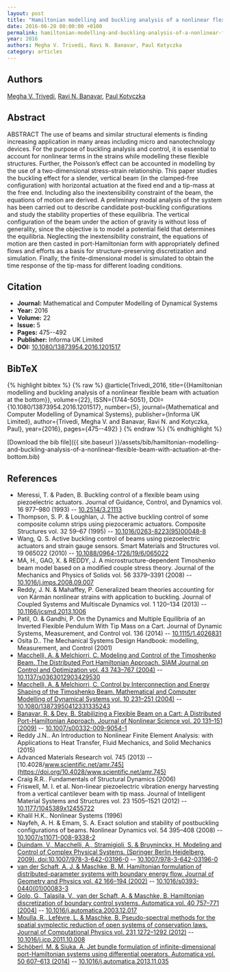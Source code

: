 ```yaml
---
layout: post
title: "Hamiltonian modelling and buckling analysis of a nonlinear flexible beam with actuation at the bottom"
date: 2016-06-28 00:00:00 +0100
permalink: hamiltonian-modelling-and-buckling-analysis-of-a-nonlinear-flexible-beam-with-actuation-at-the-bottom
year: 2016
authors: Megha V. Trivedi, Ravi N. Banavar, Paul Kotyczka
category: articles
---
```

 
## Authors
[Megha V. Trivedi](authors/megha-v-trivedi), [Ravi N. Banavar](authors/ravi-n-banavar), [Paul Kotyczka](authors/paul-kotyczka)
 
## Abstract
ABSTRACT The use of beams and similar structural elements is finding increasing application in many areas including micro and nanotechnology devices. For the purpose of buckling analysis and control, it is essential to account for nonlinear terms in the strains while modelling these flexible structures. Further, the Poisson’s effect can be accounted in modelling by the use of a two-dimensional stress–strain relationship. This paper studies the buckling effect for a slender, vertical beam (in the clamped-free configuration) with horizontal actuation at the fixed end and a tip-mass at the free end. Including also the inextensibility constraint of the beam, the equations of motion are derived. A preliminary modal analysis of the system has been carried out to describe candidate post-buckling configurations and study the stability properties of these equilibria. The vertical configuration of the beam under the action of gravity is without loss of generality, since the objective is to model a potential field that determines the equilibria. Neglecting the inextensibility constraint, the equations of motion are then casted in port-Hamiltonian form with appropriately defined flows and efforts as a basis for structure-preserving discretization and simulation. Finally, the finite-dimensional model is simulated to obtain the time response of the tip-mass for different loading conditions.
 
## Citation
- **Journal:** Mathematical and Computer Modelling of Dynamical Systems
- **Year:** 2016
- **Volume:** 22
- **Issue:** 5
- **Pages:** 475--492
- **Publisher:** Informa UK Limited
- **DOI:** [10.1080/13873954.2016.1201517](https://doi.org/10.1080/13873954.2016.1201517)
 
## BibTeX
{% highlight bibtex %}
{% raw %}
@article{Trivedi_2016,
  title={{Hamiltonian modelling and buckling analysis of a nonlinear flexible beam with actuation at the bottom}},
  volume={22},
  ISSN={1744-5051},
  DOI={10.1080/13873954.2016.1201517},
  number={5},
  journal={Mathematical and Computer Modelling of Dynamical Systems},
  publisher={Informa UK Limited},
  author={Trivedi, Megha V. and Banavar, Ravi N. and Kotyczka, Paul},
  year={2016},
  pages={475--492}
}
{% endraw %}
{% endhighlight %}
 
[Download the bib file]({{ site.baseurl }}/assets/bib/hamiltonian-modelling-and-buckling-analysis-of-a-nonlinear-flexible-beam-with-actuation-at-the-bottom.bib)
 
## References
- Meressi, T. & Paden, B. Buckling control of a flexible beam using piezoelectric actuators. Journal of Guidance, Control, and Dynamics vol. 16 977–980 (1993) -- [10.2514/3.21113](https://doi.org/10.2514/3.21113)
- Thompson, S. P. & Loughlan, J. The active buckling control of some composite column strips using piezoceramic actuators. Composite Structures vol. 32 59–67 (1995) -- [10.1016/0263-8223(95)00048-8](https://doi.org/10.1016/0263-8223(95)00048-8)
- Wang, Q. S. Active buckling control of beams using piezoelectric actuators and strain gauge sensors. Smart Materials and Structures vol. 19 065022 (2010) -- [10.1088/0964-1726/19/6/065022](https://doi.org/10.1088/0964-1726/19/6/065022)
- MA, H., GAO, X. & REDDY, J. A microstructure-dependent Timoshenko beam model based on a modified couple stress theory. Journal of the Mechanics and Physics of Solids vol. 56 3379–3391 (2008) -- [10.1016/j.jmps.2008.09.007](https://doi.org/10.1016/j.jmps.2008.09.007)
- Reddy, J. N. & Mahaffey, P. Generalized beam theories accounting for von Kármán nonlinear strains with application to buckling. Journal of Coupled Systems and Multiscale Dynamics vol. 1 120–134 (2013) -- [10.1166/jcsmd.2013.1006](https://doi.org/10.1166/jcsmd.2013.1006)
- Patil, O. & Gandhi, P. On the Dynamics and Multiple Equilibria of an Inverted Flexible Pendulum With Tip Mass on a Cart. Journal of Dynamic Systems, Measurement, and Control vol. 136 (2014) -- [10.1115/1.4026831](https://doi.org/10.1115/1.4026831)
- Osita D.. The Mechanical Systems Design Handbook: modelling, Measurement, and Control (2001)
- [Macchelli, A. & Melchiorri, C. Modeling and Control of the Timoshenko Beam. The Distributed Port Hamiltonian Approach. SIAM Journal on Control and Optimization vol. 43 743–767 (2004)](modeling-and-control-of-the-timoshenko-beam-the-distributed-port-hamiltonian-approach) -- [10.1137/s0363012903429530](https://doi.org/10.1137/s0363012903429530)
- [Macchelli, A. & Melchiorri, C. Control by Interconnection and Energy Shaping of the Timoshenko Beam. Mathematical and Computer Modelling of Dynamical Systems vol. 10 231–251 (2004)](control-by-interconnection-and-energy-shaping-of-the-timoshenko-beam) -- [10.1080/13873950412331335243](https://doi.org/10.1080/13873950412331335243)
- [Banavar, R. & Dey, B. Stabilizing a Flexible Beam on a Cart: A Distributed Port-Hamiltonian Approach. Journal of Nonlinear Science vol. 20 131–151 (2009)](stabilizing-a-flexible-beam-on-a-cart-a-distributed-port-hamiltonian-approach) -- [10.1007/s00332-009-9054-1](https://doi.org/10.1007/s00332-009-9054-1)
- Reddy J.N.. An Introduction to Nonlinear Finite Element Analysis: with Applications to Heat Transfer, Fluid Mechanics, and Solid Mechanics (2015)
- Advanced Materials Research vol. 745 (2013) -- [10.4028/www.scientific.net/amr.745](https://doi.org/10.4028/www.scientific.net/amr.745)
- Craig R.R.. Fundamentals of Structural Dynamics (2006)
- Friswell, M. I. et al. Non-linear piezoelectric vibration energy harvesting from a vertical cantilever beam with tip mass. Journal of Intelligent Material Systems and Structures vol. 23 1505–1521 (2012) -- [10.1177/1045389x12455722](https://doi.org/10.1177/1045389x12455722)
- Khalil H.K.. Nonlinear Systems (1996)
- Nayfeh, A. H. & Emam, S. A. Exact solution and stability of postbuckling configurations of beams. Nonlinear Dynamics vol. 54 395–408 (2008) -- [10.1007/s11071-008-9338-2](https://doi.org/10.1007/s11071-008-9338-2)
- [Duindam, V., Macchelli, A., Stramigioli, S. & Bruyninckx, H. Modeling and Control of Complex Physical Systems. (Springer Berlin Heidelberg, 2009). doi:10.1007/978-3-642-03196-0](modeling-and-control-of-complex-physical-systems) -- [10.1007/978-3-642-03196-0](https://doi.org/10.1007/978-3-642-03196-0)
- [van der Schaft, A. J. & Maschke, B. M. Hamiltonian formulation of distributed-parameter systems with boundary energy flow. Journal of Geometry and Physics vol. 42 166–194 (2002)](hamiltonian-formulation-of-distributed-parameter-systems-with-boundary-energy-flow) -- [10.1016/s0393-0440(01)00083-3](https://doi.org/10.1016/s0393-0440(01)00083-3)
- [Golo, G., Talasila, V., van der Schaft, A. & Maschke, B. Hamiltonian discretization of boundary control systems. Automatica vol. 40 757–771 (2004)](hamiltonian-discretization-of-boundary-control-systems) -- [10.1016/j.automatica.2003.12.017](https://doi.org/10.1016/j.automatica.2003.12.017)
- [Moulla, R., Lefévre, L. & Maschke, B. Pseudo-spectral methods for the spatial symplectic reduction of open systems of conservation laws. Journal of Computational Physics vol. 231 1272–1292 (2012)](pseudo-spectral-methods-for-the-spatial-symplectic-reduction-of-open-systems-of-conservation-laws) -- [10.1016/j.jcp.2011.10.008](https://doi.org/10.1016/j.jcp.2011.10.008)
- [Schöberl, M. & Siuka, A. Jet bundle formulation of infinite-dimensional port-Hamiltonian systems using differential operators. Automatica vol. 50 607–613 (2014)](jet-bundle-formulation-of-infinite-dimensional-port-hamiltonian-systems-using-differential-operators) -- [10.1016/j.automatica.2013.11.035](https://doi.org/10.1016/j.automatica.2013.11.035)

